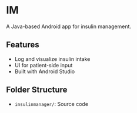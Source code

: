 # IM

A Java-based Android app for insulin management.

## Features

- Log and visualize insulin intake
- UI for patient-side input
- Built with Android Studio

## Folder Structure

- `insulinmanager/`: Source code
